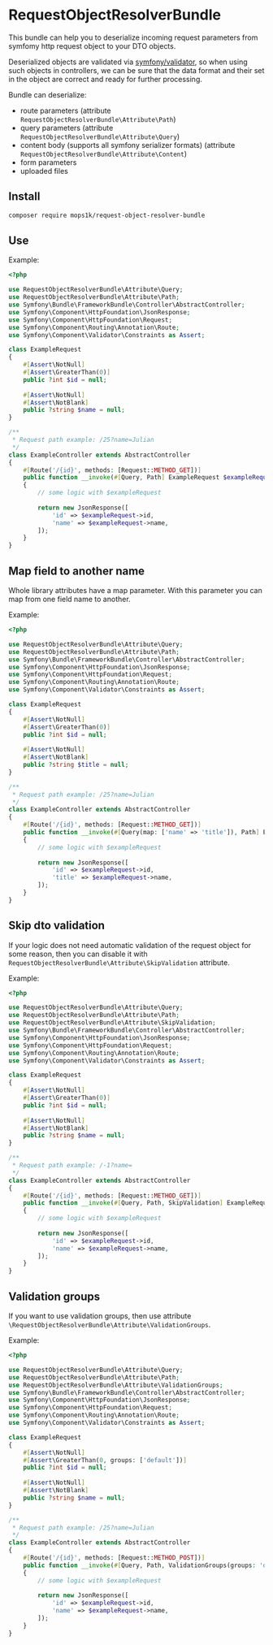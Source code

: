 # RequestObjectResolverBundle
This bundle can help you to deserialize incoming request parameters from symfomy http request object to your DTO objects.

Deserialized objects are validated via [symfony/validator](https://symfony.com/doc/current/validation.html), so when using such objects in
controllers, we can be sure that the data format and their set in the object are correct and ready for further processing.

Bundle can deserialize:
- route parameters (attribute `RequestObjectResolverBundle\Attribute\Path`)
- query parameters (attribute `RequestObjectResolverBundle\Attribute\Query`)
- content body (supports all symfony serializer formats)  (attribute `RequestObjectResolverBundle\Attribute\Content`)
- form parameters
- uploaded files

## Install
```bash
composer require mops1k/request-object-resolver-bundle
```

## Use
Example:

```php
<?php

use RequestObjectResolverBundle\Attribute\Query;
use RequestObjectResolverBundle\Attribute\Path;
use Symfony\Bundle\FrameworkBundle\Controller\AbstractController;
use Symfony\Component\HttpFoundation\JsonResponse;
use Symfony\Component\HttpFoundation\Request;
use Symfony\Component\Routing\Annotation\Route;
use Symfony\Component\Validator\Constraints as Assert;

class ExampleRequest
{
    #[Assert\NotNull]
    #[Assert\GreaterThan(0)]
    public ?int $id = null;
    
    #[Assert\NotNull]
    #[Assert\NotBlank]
    public ?string $name = null;
}

/**
 * Request path example: /25?name=Julian
 */
class ExampleController extends AbstractController
{
    #[Route('/{id}', methods: [Request::METHOD_GET])]
    public function __invoke(#[Query, Path] ExampleRequest $exampleRequest): JsonResponse
    {
        // some logic with $exampleRequest
        
        return new JsonResponse([
            'id' => $exampleRequest->id,
            'name' => $exampleRequest->name,
        ]);
    }
}
```

## Map field to another name
Whole library attributes have a map parameter. With this parameter you can map from one field name to another.

Example:

```php
<?php

use RequestObjectResolverBundle\Attribute\Query;
use RequestObjectResolverBundle\Attribute\Path;
use Symfony\Bundle\FrameworkBundle\Controller\AbstractController;
use Symfony\Component\HttpFoundation\JsonResponse;
use Symfony\Component\HttpFoundation\Request;
use Symfony\Component\Routing\Annotation\Route;
use Symfony\Component\Validator\Constraints as Assert;

class ExampleRequest
{
    #[Assert\NotNull]
    #[Assert\GreaterThan(0)]
    public ?int $id = null;
    
    #[Assert\NotNull]
    #[Assert\NotBlank]
    public ?string $title = null;
}

/**
 * Request path example: /25?name=Julian
 */
class ExampleController extends AbstractController
{
    #[Route('/{id}', methods: [Request::METHOD_GET])]
    public function __invoke(#[Query(map: ['name' => 'title']), Path] ExampleRequest $exampleRequest): JsonResponse
    {
        // some logic with $exampleRequest
        
        return new JsonResponse([
            'id' => $exampleRequest->id,
            'title' => $exampleRequest->name,
        ]);
    }
}
```

## Skip dto validation
If your logic does not need automatic validation of the request object for some reason, then you can disable it
with `RequestObjectResolverBundle\Attribute\SkipValidation` attribute.

Example:

```php
<?php

use RequestObjectResolverBundle\Attribute\Query;
use RequestObjectResolverBundle\Attribute\Path;
use RequestObjectResolverBundle\Attribute\SkipValidation;
use Symfony\Bundle\FrameworkBundle\Controller\AbstractController;
use Symfony\Component\HttpFoundation\JsonResponse;
use Symfony\Component\HttpFoundation\Request;
use Symfony\Component\Routing\Annotation\Route;
use Symfony\Component\Validator\Constraints as Assert;

class ExampleRequest
{
    #[Assert\NotNull]
    #[Assert\GreaterThan(0)]
    public ?int $id = null;
    
    #[Assert\NotNull]
    #[Assert\NotBlank]
    public ?string $name = null;
}

/**
 * Request path example: /-1?name=
 */
class ExampleController extends AbstractController
{
    #[Route('/{id}', methods: [Request::METHOD_GET])]
    public function __invoke(#[Query, Path, SkipValidation] ExampleRequest $exampleRequest): JsonResponse
    {
        // some logic with $exampleRequest
        
        return new JsonResponse([
            'id' => $exampleRequest->id,
            'name' => $exampleRequest->name,
        ]);
    }
}
```

## Validation groups
If you want to use validation groups, then use attribute `\RequestObjectResolverBundle\Attribute\ValidationGroups`.

Example:

```php
<?php

use RequestObjectResolverBundle\Attribute\Query;
use RequestObjectResolverBundle\Attribute\Path;
use RequestObjectResolverBundle\Attribute\ValidationGroups;
use Symfony\Bundle\FrameworkBundle\Controller\AbstractController;
use Symfony\Component\HttpFoundation\JsonResponse;
use Symfony\Component\HttpFoundation\Request;
use Symfony\Component\Routing\Annotation\Route;
use Symfony\Component\Validator\Constraints as Assert;

class ExampleRequest
{
    #[Assert\NotNull]
    #[Assert\GreaterThan(0, groups: ['default'])]
    public ?int $id = null;
    
    #[Assert\NotNull]
    #[Assert\NotBlank]
    public ?string $name = null;
}

/**
 * Request path example: /25?name=Julian
 */
class ExampleController extends AbstractController
{
    #[Route('/{id}', methods: [Request::METHOD_POST])]
    public function __invoke(#[Query, Path, ValidationGroups(groups: 'default')] ExampleRequest $exampleRequest): JsonResponse
    {
        // some logic with $exampleRequest
        
        return new JsonResponse([
            'id' => $exampleRequest->id,
            'name' => $exampleRequest->name,
        ]);
    }
}
```
